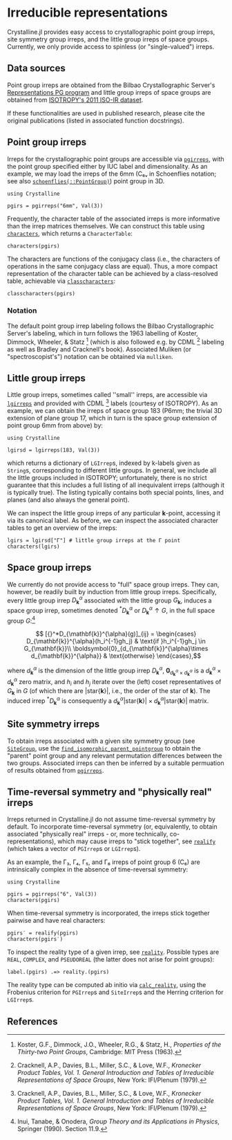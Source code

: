 # Irreducible representations

Crystalline.jl provides easy access to crystallographic point group irreps, site symmetry group irreps, and the little group irreps of space groups.
Currently, we only provide access to spinless (or "single-valued") irreps.

## Data sources
Point group irreps are obtained from the Bilbao Crystallographic Server's [Representations PG program](https://www.cryst.ehu.es/cgi-bin/cryst/programs/representations_point.pl?tipogrupo=spg) and little group irreps of space groups are obtained from [ISOTROPY's 2011 ISO-IR dataset](https://stokes.byu.edu/iso/irtables.php).

If these functionalities are used in published research, please cite the original publications (listed in associated function docstrings).

## Point group irreps
Irreps for the crystallographic point groups are accessible via [`pgirreps`](@ref), with the point group specified either by IUC label and dimensionality.
As an example, we may load the irreps of the 6mm (C₆ᵥ in Schoenflies notation; see also [`schoenflies(::PointGroup)`](@ref)) point group in 3D.
```@example pgirs
using Crystalline

pgirs = pgirreps("6mm", Val(3))
```
Frequently, the character table of the associated irreps is more informative than the irrep matrices themselves. We can construct this table using [`characters`](@ref), which returns a `CharacterTable`:
```@example pgirs
characters(pgirs)
```

The characters are functions of the conjugacy class (i.e., the characters of operations in the same conjugacy class are equal). Thus, a more compact representation of the character table can be achieved by a class-resolved table, achievable via [`classcharacters`](@ref):
```@example pgirs
classcharacters(pgirs)
```

### Notation 
The default point group irrep labeling follows the Bilbao Crystallographic Server's labeling, which in turn follows the 1963 labelling of Koster, Dimmock, Wheeler, & Statz [^2] (which is also followed e.g. by CDML [^1] labeling as well as Bradley and Cracknell's book).
Associated Muliken (or "spectroscopist's") notation can be obtained via `mulliken`.


## Little group irreps
Little group irreps, sometimes called ''small'' irreps, are accessible via [`lgirreps`](@ref) and provided with CDML [^1] labels (courtesy of ISOTROPY).
As an example, we can obtain the irreps of space group 183 (P6mm; the trivial 3D extension of plane group 17, which in turn is the space group extension of point group 6mm from above) by:
```@example lgirs
using Crystalline

lgirsd = lgirreps(183, Val(3))
```
which returns a dictionary of `LGIrrep`s, indexed by k-labels given as `String`s, corresponding to different little groups.
In general, we include all the little groups included in ISOTROPY; unfortunately, there is no strict guarantee that this includes a full listing of all inequivalent irreps (although it is typically true). The listing typically contains both special points, lines, and planes (and also always the general point).

We can inspect the little group irreps of any particular **k**-point, accessing it via its canonical label.
As before, we can inspect the associated character tables to get an overview of the irreps:
```@example lgirs
lgirs = lgirsd["Γ"] # little group irreps at the Γ point
characters(lgirs)
```

## Space group irreps
We currently do not provide access to "full" space group irreps. They can, however, be readily built by induction from little group irreps. Specifically, every little group irrep $D_{\mathbf{k}}^\alpha$ associated with the little group $G_{\mathbf{k}}$, induces a space group irrep, sometimes denoted ${}^*D_{\mathbf{k}}^{\alpha}$ or $D^{\alpha}_{\mathbf{k}}\uparrow G$, in the full space group $G$:[^Inui]

```math
    [{}^*D_{\mathbf{k}}^{\alpha}(g)]_{ij}
    =
    \begin{cases}
    D_{\mathbf{k}}^{\alpha}(h_i^{-1}gh_j) & \text{if }h_i^{-1}gh_j \in G_{\mathbf{k}}\\
    \boldsymbol{0}_{d_{\mathbf{k}}^{\alpha}\times d_{\mathbf{k}}^{\alpha}} & \text{otherwise}
    \end{cases},
```

where $d_{\mathbf{k}}^{\alpha}$ is the dimension of the little group irrep $D^{\alpha}_{\mathbf{k}}$, $\boldsymbol{0}_{d_{\mathbf{k}}^{\alpha}\times d_{\mathbf{k}}^{\alpha}}$ is a $d_{\mathbf{k}}^{\alpha}\times d_{\mathbf{k}}^{\alpha}$ zero matrix, and $h_i$ and $h_j$ iterate over the (left) coset representatives of $G_{\mathbf{k}}$ in $G$ (of which there are $|\mathrm{star}\{\mathbf{k}\}|$, i.e., the order of the star of $\mathbf{k}$). The induced irrep ${}^*D_{\mathbf{k}}^{\alpha}$ is consequently a $d_{\mathbf{k}}^{\alpha}|\mathrm{star}\{\mathbf{k}\}|\times d_{\mathbf{k}}^{\alpha}|\mathrm{star}\{\mathbf{k}\}|$ matrix.

[^Inui]: Inui, Tanabe, & Onodera, *Group Theory and its Applications in Physics*, Springer (1990). Section 11.9.

## Site symmetry irreps
To obtain irreps associated with a given site symmetry group (see [`SiteGroup`](@ref), use the [`find_isomorphic_parent_pointgroup`](@ref) to obtain the "parent" point group and any relevant permutation differences between the two groups. Associated irreps can then be inferred by a suitable permuation of results obtained from [`pgirreps`](@ref).

## Time-reversal symmetry and "physically real" irreps
Irreps returned in Crystalline.jl do not assume time-reversal symmetry by default. 
To incorporate time-reversal symmetry (or, equivalently, to obtain associated "physically real" irreps - or, more technically, co-representations), which may cause irreps to "stick together", see [`realify`](@ref) (which takes a vector of `PGIrrep`s or `LGIrrep`s).

As an example, the Γ₃, Γ₄, Γ₅, and Γ₆ irreps of point group 6 (C₆) are intrinsically complex in the absence of time-reversal symmetry:
```@example realirs
using Crystalline

pgirs = pgirreps("6", Val(3))
characters(pgirs)
```
When time-reversal symmetry is incorporated, the irreps stick together pairwise and have real characters:
```@example realirs
pgirs′ = realify(pgirs)
characters(pgirs′)
```

To inspect the reality type of a given irrep, see [`reality`](@ref).
Possible types are `REAL`, `COMPLEX`, and `PSEUDOREAL` (the latter does not arise for point groups):
```@example realirs
label.(pgirs) .=> reality.(pgirs)
```
The reality type can be computed ab initio via [`calc_reality`](@ref), using the Frobenius criterion for `PGIrrep`s and `SiteIrrep`s and the Herring criterion for `LGIrrep`s.

## References
[^1]: Cracknell, A.P., Davies, B.L., Miller, S.C., & Love, W.F., *Kronecker Product Tables, Vol. 1. General Introduction and Tables of Irreducible Representations of Space Groups*, New York: IFI/Plenum (1979).

[^2]: Koster, G.F., Dimmock, J.O., Wheeler, R.G., & Statz, H., *Properties of the Thirty-two Point Groups*, Cambridge: MIT Press (1963).